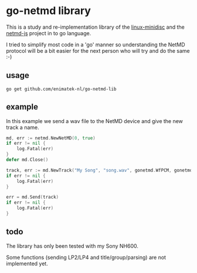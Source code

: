 # go-netmd library

This is a study and re-implementation library of the [linux-minidisc](https://github.com/vuori/linux-minidisc) and the [netmd-js](https://github.com/cybercase/netmd-js/) project in to go language.

I tried to simplify most code in a 'go' manner so understanding the NetMD protocol will be a bit easier for the next person who will try and do the same :-) 

## usage

`go get github.com/enimatek-nl/go-netmd-lib`

## example
In this example we send a wav file to the NetMD device and give the new track a name.
```go
md, err := netmd.NewNetMD(0, true)
if err != nil {
    log.Fatal(err)
}
defer md.Close()

track, err := md.NewTrack("My Song", "song.wav", gonetmd.WfPCM, gonetmd.DfStereoSP)
if err != nil {
    log.Fatal(err)
}

err = md.Send(track)
if err != nil {
    log.Fatal(err)
}

```

## todo
The library has only been tested with my Sony NH600.

Some functions (sending LP2/LP4 and title/group/parsing) are not implemented yet.
